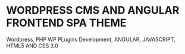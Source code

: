 # WORDPRESS CMS AND ANGULAR FRONTEND SPA THEME
Wordpress, PHP WP PLugins Development, ANGULAR, JAVASCRIPT, HTML5 AND CSS 3.0
